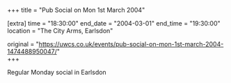 +++
title = "Pub Social on Mon 1st March 2004"

[extra]
time = "18:30:00"
end_date = "2004-03-01"
end_time = "19:30:00"
location = "The City Arms, Earlsdon"

original = "https://uwcs.co.uk/events/pub-social-on-mon-1st-march-2004-1474488950047/"    
+++

Regular Monday social in Earlsdon

